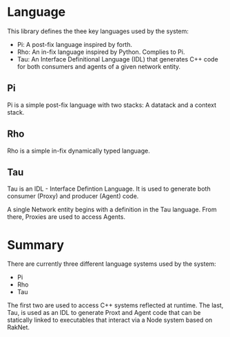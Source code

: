 # Language
This library defines the thee key languages used by the system:
* Pi: A post-fix language inspired by forth.
* Rho: An in-fix language inspired by Python. Complies to Pi.
* Tau: An Interface Definitional Language (IDL) that generates
C++ code for both consumers and agents of a given network entity.

## Pi
Pi is a simple post-fix language with two stacks: A datatack and a 
context stack.

## Rho
Rho is a simple in-fix dynamically typed language.

## Tau
Tau is an IDL - Interface Defintion Language. It is used to generate
both consumer (Proxy) and producer (Agent) code.

A single Network entity begins with a definition in the Tau language. 
From there, Proxies are used to access Agents.

# Summary
There are currently three different language systems used by the system:
* Pi
* Rho
* Tau

The first two are used to access C++ systems reflected at runtime. 
The last, Tau, is used as an IDL to generate Proxt and Agent code
that can be statically linked to executables that interact via a Node 
system based on RakNet.

